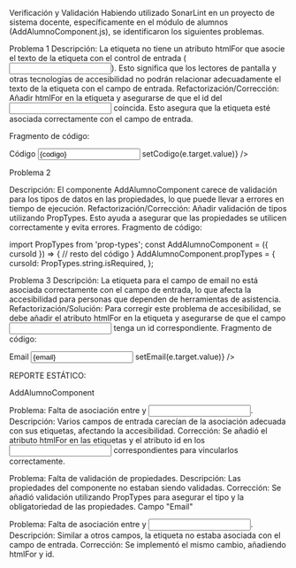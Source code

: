 Verificación y Validación
Habiendo utilizado SonarLint en un proyecto de sistema docente, específicamente en el módulo de alumnos (AddAlumnoComponent.js), se identificaron los siguientes problemas.

Problema 1
Descripción: La etiqueta <label> no tiene un atributo htmlFor que asocie el texto de la etiqueta con el control de entrada (<input>). 
Esto significa que los lectores de pantalla y otras tecnologías de accesibilidad no podrán relacionar adecuadamente el texto de la etiqueta con el campo de entrada.
Refactorización/Corrección: Añadir htmlFor en la etiqueta <label> y asegurarse de que el id del <input> coincida. Esto asegura que la etiqueta esté asociada correctamente con el campo de entrada.

Fragmento de código:

<div className="form-group mb-2">
    <label htmlFor="codigo" className="form-label">Código</label>
    <input
        type="text"
        id="codigo" // Añadido para vincular con el label
        placeholder="Digite el código del alumno"
        name="codigo"
        className="form-control"
        value={codigo}
        onChange={(e) => setCodigo(e.target.value)}                                
    />
</div>


Problema 2

Descripción: El componente AddAlumnoComponent carece de validación para los tipos de datos en las propiedades, lo que puede llevar a errores en tiempo de ejecución.
Refactorización/Corrección: Añadir validación de tipos utilizando PropTypes. Esto ayuda a asegurar que las propiedades se utilicen correctamente y evita errores.
Fragmento de código:

import PropTypes from 'prop-types';
const AddAlumnoComponent = ({ cursoId }) => {
    // resto del código
}
AddAlumnoComponent.propTypes = {
    cursoId: PropTypes.string.isRequired,
};


Problema 3
Descripción: La etiqueta <label> para el campo de email no está asociada correctamente con el campo de entrada, lo que afecta la accesibilidad para personas que dependen de herramientas de asistencia.
Refactorización/Solución: Para corregir este problema de accesibilidad, se debe añadir el atributo htmlFor en la etiqueta <label> y asegurarse de que el campo <input> tenga un id correspondiente.
Fragmento de código:

<div className="form-group mb-2">
    <label htmlFor="email" className="form-label">Email</label>
    <input
        type="email"
        id="email" // Añadido para vincular con el label
        placeholder="Digite el email del alumno"
        name="email"
        className="form-control"
        value={email}
        onChange={(e) => setEmail(e.target.value)}                                
    />
</div>


REPORTE ESTÁTICO:

AddAlumnoComponent

Problema: Falta de asociación entre <label> y <input>.
Descripción: Varios campos de entrada carecían de la asociación adecuada con sus etiquetas, afectando la accesibilidad.
Corrección: Se añadió el atributo htmlFor en las etiquetas <label> y el atributo id en los <input> correspondientes para vincularlos correctamente.

Problema: Falta de validación de propiedades.
Descripción: Las propiedades del componente no estaban siendo validadas.
Corrección: Se añadió validación utilizando PropTypes para asegurar el tipo y la obligatoriedad de las propiedades.
Campo "Email"

Problema: Falta de asociación entre <label> y <input>.
Descripción: Similar a otros campos, la etiqueta no estaba asociada con el campo de entrada.
Corrección: Se implementó el mismo cambio, añadiendo htmlFor y id.
